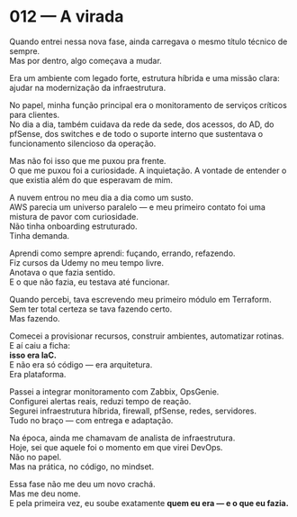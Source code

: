 # 012 — A virada

Quando entrei nessa nova fase, ainda carregava o mesmo título técnico de sempre.  
Mas por dentro, algo começava a mudar.

Era um ambiente com legado forte, estrutura híbrida e uma missão clara:  
ajudar na modernização da infraestrutura.

No papel, minha função principal era o monitoramento de serviços críticos para clientes.  
No dia a dia, também cuidava da rede da sede, dos acessos, do AD, do pfSense, dos switches e de todo o suporte interno que sustentava o funcionamento silencioso da operação.

Mas não foi isso que me puxou pra frente.  
O que me puxou foi a curiosidade. A inquietação. A vontade de entender o que existia além do que esperavam de mim.

A nuvem entrou no meu dia a dia como um susto.  
AWS parecia um universo paralelo — e meu primeiro contato foi uma mistura de pavor com curiosidade.  
Não tinha onboarding estruturado.  
Tinha demanda.

Aprendi como sempre aprendi: fuçando, errando, refazendo.  
Fiz cursos da Udemy no meu tempo livre.  
Anotava o que fazia sentido.  
E o que não fazia, eu testava até funcionar.

Quando percebi, tava escrevendo meu primeiro módulo em Terraform.  
Sem ter total certeza se tava fazendo certo.  
Mas fazendo.

Comecei a provisionar recursos, construir ambientes, automatizar rotinas.  
E aí caiu a ficha:  
**isso era IaC.**  
E não era só código — era arquitetura.  
Era plataforma.

Passei a integrar monitoramento com Zabbix, OpsGenie.  
Configurei alertas reais, reduzi tempo de reação.  
Segurei infraestrutura híbrida, firewall, pfSense, redes, servidores.  
Tudo no braço — com entrega e adaptação.

Na época, ainda me chamavam de analista de infraestrutura.  
Hoje, sei que aquele foi o momento em que virei DevOps.  
Não no papel.  
Mas na prática, no código, no mindset.

Essa fase não me deu um novo crachá.  
Mas me deu nome.  
E pela primeira vez, eu soube exatamente **quem eu era — e o que eu fazia.**
